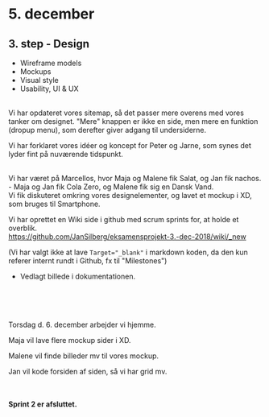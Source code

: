 # 5. december


## 3. step - Design
- Wireframe models
- Mockups
- Visual style
- Usability, UI & UX

<br>
Vi har opdateret vores sitemap, så det passer mere overens med vores tanker om designet.
"Mere" knappen er ikke en side, men mere en funktion (dropup menu), som derefter giver adgang til undersiderne.

<br>

Vi har forklaret vores idéer og koncept for Peter og Jarne, som synes det lyder fint på nuværende tidspunkt.

<br>
Vi har været på Marcellos, hvor Maja og Malene fik Salat, og Jan fik nachos. - Maja og Jan fik Cola Zero, og Malene fik sig en Dansk Vand.

<br>
Vi fik diskuteret omkring vores designelementer, og lavet et mockup i XD, som bruges til Smartphone.


Vi har oprettet en Wiki side i github med scrum sprints for, at holde et overblik. <br>
https://github.com/JanSilberg/eksamensprojekt-3.-dec-2018/wiki/_new


(Vi har valgt ikke at lave `Target="_blank"` i markdown koden, da den kun referer internt rundt i Github, fx til "Milestones")

- Vedlagt billede i dokumentationen.

<br><br><br>

Torsdag d. 6. december arbejder vi hjemme.

Maja vil lave flere mockup sider i XD.

Malene vil finde billeder mv til vores mockup.

Jan vil kode forsiden af siden, så vi har grid mv.

<br><br>
**Sprint 2 er afsluttet.**